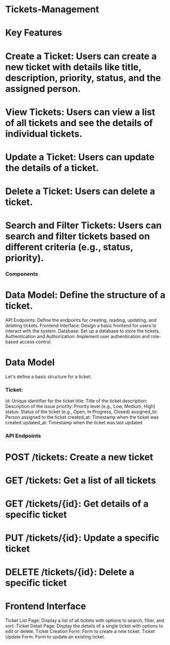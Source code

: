 # Tickets-Management 
# Key Features
# Create a Ticket: Users can create a new ticket with details like title, description, priority, status, and the assigned person.
# View Tickets: Users can view a list of all tickets and see the details of individual tickets.
# Update a Ticket: Users can update the details of a ticket.
# Delete a Ticket: Users can delete a ticket.
# Search and Filter Tickets: Users can search and filter tickets based on different criteria (e.g., status, priority).
### Components
# Data Model: Define the structure of a ticket.
API Endpoints: Define the endpoints for creating, reading, updating, and deleting tickets.
Frontend Interface: Design a basic frontend for users to interact with the system.
Database: Set up a database to store the tickets.
Authentication and Authorization: Implement user authentication and role-based access control.
# Data Model
Let's define a basic structure for a ticket:

### Ticket:
id: Unique identifier for the ticket
title: Title of the ticket
description: Description of the issue
priority: Priority level (e.g., Low, Medium, High)
status: Status of the ticket (e.g., Open, In Progress, Closed)
assigned_to: Person assigned to the ticket
created_at: Timestamp when the ticket was created
updated_at: Timestamp when the ticket was last updated
### API Endpoints
# POST /tickets: Create a new ticket
# GET /tickets: Get a list of all tickets
# GET /tickets/{id}: Get details of a specific ticket
# PUT /tickets/{id}: Update a specific ticket
# DELETE /tickets/{id}: Delete a specific ticket
# Frontend Interface
Ticket List Page: Display a list of all tickets with options to search, filter, and sort.
Ticket Detail Page: Display the details of a single ticket with options to edit or delete.
Ticket Creation Form: Form to create a new ticket.
Ticket Update Form: Form to update an existing ticket.
